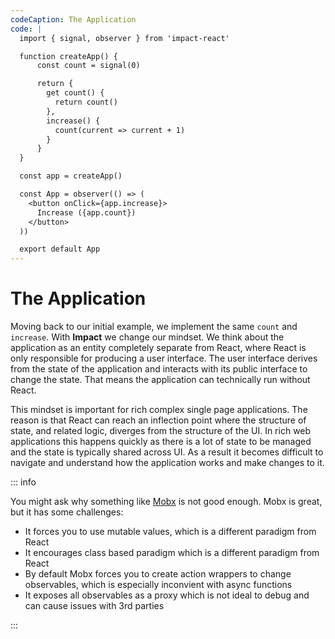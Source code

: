 ```yaml
---
codeCaption: The Application
code: |
  import { signal, observer } from 'impact-react'

  function createApp() {
      const count = signal(0)

      return {
        get count() {
          return count()
        },
        increase() {
          count(current => current + 1)
        }
      }
  }

  const app = createApp()

  const App = observer(() => (
    <button onClick={app.increase}>
      Increase ({app.count})
    </button>
  ))

  export default App
---
```


# The Application

<ClientOnly>
  <Playground />
</ClientOnly>

Moving back to our initial example, we implement the same `count` and `increase`. With **Impact** we change our mindset. We think about the application as an entity completely separate from React, where React is only responsible for producing a user interface. The user interface derives from the state of the application and interacts with its public interface to change the state. That means the application can technically run without React.

This mindset is important for rich complex single page applications. The reason is that React can reach an inflection point where the structure of state, and related logic, diverges from the structure of the UI. In rich web applications this happens quickly as there is a lot of state to be managed and the state is typically shared across UI. As a result it becomes difficult to navigate and understand how the application works and make changes to it.

::: info

You might ask why something like [Mobx]() is not good enough. Mobx is great, but it has some challenges:

- It forces you to use mutable values, which is a different paradigm from React
- It encourages class based paradigm which is a different paradigm from React
- By default Mobx forces you to create action wrappers to change observables, which is especially inconvient with async functions
- It exposes all observables as a proxy which is not ideal to debug and can cause issues with 3rd parties

:::
